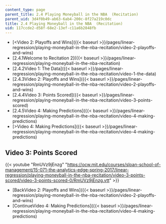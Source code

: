 ```yaml
---
content_type: page
parent_title: 2.4 Playing Moneyball in the NBA  (Recitation)
parent_uid: 3d4f0b49-ab63-6ab4-200c-8f27a219c0dc
title: 2.4 Playing Moneyball in the NBA  (Recitation)
uid: 117ccde2-d58f-68e2-13ef-c11a6b2848fb
---
```


*   [<Video 2: Playoffs and Wins]({{< baseurl >}}/pages/linear-regression/playing-moneyball-in-the-nba-recitation/video-2-playoffs-and-wins)
*   [2.4.1Welcome to Recitation 2]({{< baseurl >}}/pages/linear-regression/playing-moneyball-in-the-nba-recitation)
*   [2.4.2Video 1: The Data]({{< baseurl >}}/pages/linear-regression/playing-moneyball-in-the-nba-recitation/video-1-the-data)
*   [2.4.3Video 2: Playoffs and Wins]({{< baseurl >}}/pages/linear-regression/playing-moneyball-in-the-nba-recitation/video-2-playoffs-and-wins)
*   [2.4.4Video 3: Points Scored]({{< baseurl >}}/pages/linear-regression/playing-moneyball-in-the-nba-recitation/video-3-points-scored)
*   [2.4.5Video 4: Making Predictions]({{< baseurl >}}/pages/linear-regression/playing-moneyball-in-the-nba-recitation/video-4-making-predictions)
*   [\>Video 4: Making Predictions]({{< baseurl >}}/pages/linear-regression/playing-moneyball-in-the-nba-recitation/video-4-making-predictions)

Video 3: Points Scored
----------------------

{{< youtube "RmUVz9jEnzg" "https://ocw.mit.edu/courses/sloan-school-of-management/15-071-the-analytics-edge-spring-2017/linear-regression/playing-moneyball-in-the-nba-recitation/video-3-points-scored/video-3-points-scored-0/RmUVz9jEnzg.vtt" >}}

*   [BackVideo 2: Playoffs and Wins]({{< baseurl >}}/pages/linear-regression/playing-moneyball-in-the-nba-recitation/video-2-playoffs-and-wins)
*   [ContinueVideo 4: Making Predictions]({{< baseurl >}}/pages/linear-regression/playing-moneyball-in-the-nba-recitation/video-4-making-predictions)